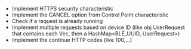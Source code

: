 - Implement HTTPS security characteristic
- Implement the CANCEL option from Control Point characteristic
- Check if a request is already running
- Implement multiple requests based on device ID (like obj UserRequest that contains each Vec, then a HashMap<BLE_UUID, UserRequest>)
- Implement the continue HTTP codes (like 100,...)